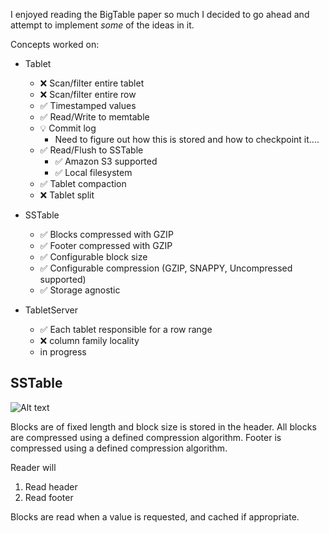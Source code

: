 I enjoyed reading the BigTable paper so much I decided to go ahead and attempt to implement *some* of the ideas in it.

Concepts worked on: 

* Tablet
  * :x: Scan/filter entire tablet
  * :x: Scan/filter entire row 
  * :white_check_mark: Timestamped values
  * :white_check_mark: Read/Write to memtable
  * :bulb: Commit log 
    * Need to figure out how this is stored and how to checkpoint it....
  * :white_check_mark: Read/Flush to SSTable
    * :white_check_mark: Amazon S3 supported 
    * :white_check_mark: Local filesystem
  * :white_check_mark: Tablet compaction
  * :x: Tablet split
  
* SSTable 
  * :white_check_mark: Blocks compressed with GZIP
  * :white_check_mark: Footer compressed with GZIP
  * :white_check_mark: Configurable block size
  * :white_check_mark: Configurable compression (GZIP, SNAPPY, Uncompressed supported)
  * :white_check_mark: Storage agnostic

* TabletServer
  * :white_check_mark: Each tablet responsible for a row range
  * :x: column family locality 
  * in progress

## SSTable 

![Alt text](/sstable.png?raw=true "SSTable")

Blocks are of fixed length and block size is stored in the header.
All blocks are compressed using a defined compression algorithm.
Footer is compressed using a defined compression algorithm.

Reader will

1. Read header
2. Read footer

Blocks are read when a value is requested, and cached if appropriate.
